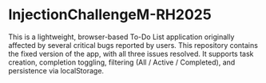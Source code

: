 # InjectionChallengeM-RH2025
This is a lightweight, browser-based To-Do List application originally affected by several critical bugs reported by users. This repository contains the fixed version of the app, with all three issues resolved. It supports task creation, completion toggling, filtering (All / Active / Completed), and persistence via localStorage.
